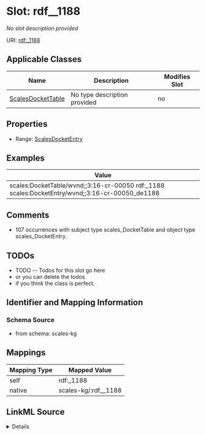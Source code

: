 

# Slot: rdf__1188


_No slot description provided_





URI: [rdf:_1188](http://www.w3.org/1999/02/22-rdf-syntax-ns#_1188)



<!-- no inheritance hierarchy -->





## Applicable Classes

| Name | Description | Modifies Slot |
| --- | --- | --- |
| [ScalesDocketTable](../classes/ScalesDocketTable.md) | No type description provided |  no  |







## Properties

* Range: [ScalesDocketEntry](../classes/ScalesDocketEntry.md)






## Examples

| Value |
| --- |
| scales:DocketTable/wvnd;;3:16-cr-00050 rdf:_1188 scales:DocketEntry/wvnd;;3:16-cr-00050_de1188 |

## Comments

* 107 occurrences with subject type scales_DocketTable and object type scales_DocketEntry.

## TODOs

* TODO -- Todos for this slot go here
* or you can delete the todos
* if you think the class is perfect.

## Identifier and Mapping Information







### Schema Source


* from schema: scales-kg




## Mappings

| Mapping Type | Mapped Value |
| ---  | ---  |
| self | rdf:_1188 |
| native | scales-kg/:rdf__1188 |




## LinkML Source

<details>
```yaml
name: rdf__1188
description: No slot description provided
todos:
- TODO -- Todos for this slot go here
- or you can delete the todos
- if you think the class is perfect.
comments:
- 107 occurrences with subject type scales_DocketTable and object type scales_DocketEntry.
examples:
- value: scales:DocketTable/wvnd;;3:16-cr-00050 rdf:_1188 scales:DocketEntry/wvnd;;3:16-cr-00050_de1188
from_schema: scales-kg
rank: 1000
slot_uri: rdf:_1188
alias: rdf__1188
domain_of:
- scales_DocketTable
range: scales_DocketEntry

```
</details>